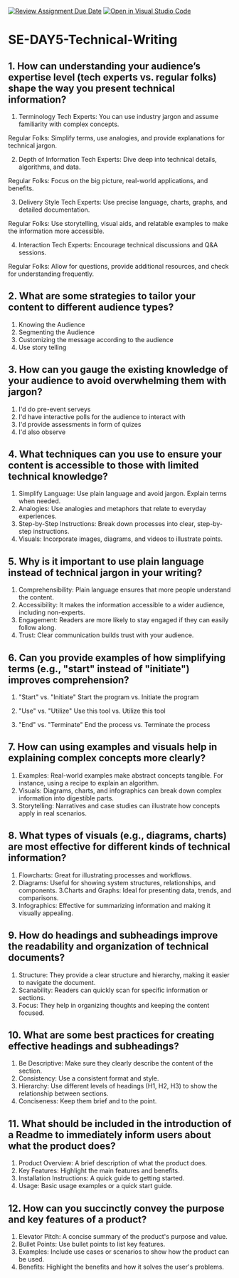 [![Review Assignment Due Date](https://classroom.github.com/assets/deadline-readme-button-22041afd0340ce965d47ae6ef1cefeee28c7c493a6346c4f15d667ab976d596c.svg)](https://classroom.github.com/a/zsAR-pyY)
[![Open in Visual Studio Code](https://classroom.github.com/assets/open-in-vscode-2e0aaae1b6195c2367325f4f02e2d04e9abb55f0b24a779b69b11b9e10269abc.svg)](https://classroom.github.com/online_ide?assignment_repo_id=18492177&assignment_repo_type=AssignmentRepo)
# SE-DAY5-Technical-Writing
## 1. How can understanding your audience’s expertise level (tech experts vs. regular folks) shape the way you present technical information?

1. Terminology
Tech Experts: You can use industry jargon and assume familiarity with complex concepts.

Regular Folks: Simplify terms, use analogies, and provide explanations for technical jargon.

2. Depth of Information
Tech Experts: Dive deep into technical details, algorithms, and data.

Regular Folks: Focus on the big picture, real-world applications, and benefits.

3. Delivery Style
Tech Experts: Use precise language, charts, graphs, and detailed documentation.

Regular Folks: Use storytelling, visual aids, and relatable examples to make the information more accessible.

4. Interaction
Tech Experts: Encourage technical discussions and Q&A sessions.

Regular Folks: Allow for questions, provide additional resources, and check for understanding frequently.

## 2. What are some strategies to tailor your content to different audience types?

1. Knowing the Audience
2. Segmenting the Audience
3. Customizing the message according to the audience
4. Use story telling

## 3. How can you gauge the existing knowledge of your audience to avoid overwhelming them with jargon?

1. I'd do pre-event serveys
2. I'd have interactive polls for the audience to interact with
3. I'd provide assessments in form of quizes
4. I'd also observe

## 4. What techniques can you use to ensure your content is accessible to those with limited technical knowledge?

1. Simplify Language: Use plain language and avoid jargon. Explain terms when needed.
2. Analogies: Use analogies and metaphors that relate to everyday experiences.
3. Step-by-Step Instructions: Break down processes into clear, step-by-step instructions.
4. Visuals: Incorporate images, diagrams, and videos to illustrate points.

## 5. Why is it important to use plain language instead of technical jargon in your writing?
1. Comprehensibility: Plain language ensures that more people understand the content.
2. Accessibility: It makes the information accessible to a wider audience, including non-experts.
3. Engagement: Readers are more likely to stay engaged if they can easily follow along.
4. Trust: Clear communication builds trust with your audience.

## 6. Can you provide examples of how simplifying terms (e.g., "start" instead of "initiate") improves comprehension?

1. "Start" vs. "Initiate"
Start the program vs. Initiate the program

2. "Use" vs. "Utilize"
Use this tool vs. Utilize this tool

3. "End" vs. "Terminate"
End the process vs. Terminate the process

## 7. How can using examples and visuals help in explaining complex concepts more clearly?

1. Examples: Real-world examples make abstract concepts tangible. For instance, using a recipe to explain an algorithm.
2. Visuals: Diagrams, charts, and infographics can break down complex information into digestible parts.
3. Storytelling: Narratives and case studies can illustrate how concepts apply in real scenarios.

## 8. What types of visuals (e.g., diagrams, charts) are most effective for different kinds of technical information?

1. Flowcharts: Great for illustrating processes and workflows.
2. Diagrams: Useful for showing system structures, relationships, and components.
3.Charts and Graphs: Ideal for presenting data, trends, and comparisons.
4. Infographics: Effective for summarizing information and making it visually appealing.

## 9. How do headings and subheadings improve the readability and organization of technical documents?

1. Structure: They provide a clear structure and hierarchy, making it easier to navigate the document.
2. Scanability: Readers can quickly scan for specific information or sections.
3. Focus: They help in organizing thoughts and keeping the content focused.

## 10. What are some best practices for creating effective headings and subheadings?

1. Be Descriptive: Make sure they clearly describe the content of the section.
2. Consistency: Use a consistent format and style.
3. Hierarchy: Use different levels of headings (H1, H2, H3) to show the relationship between sections.
4. Conciseness: Keep them brief and to the point.

## 11. What should be included in the introduction of a Readme to immediately inform users about what the product does?

1. Product Overview: A brief description of what the product does.
2. Key Features: Highlight the main features and benefits.
3. Installation Instructions: A quick guide to getting started.
4. Usage: Basic usage examples or a quick start guide.

## 12. How can you succinctly convey the purpose and key features of a product?

1. Elevator Pitch: A concise summary of the product's purpose and value.
2. Bullet Points: Use bullet points to list key features.
3. Examples: Include use cases or scenarios to show how the product can be used.
4. Benefits: Highlight the benefits and how it solves the user's problems.
